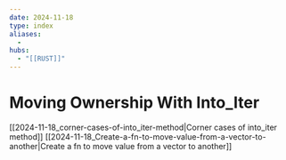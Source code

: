 ```yaml
---
date: 2024-11-18
type: index
aliases:
  -
hubs:
  - "[[RUST]]"
---
```


# Moving Ownership With Into_Iter

[[2024-11-18_corner-cases-of-into_iter-method|Corner cases of into_iter method]]
[[2024-11-18_Create-a-fn-to-move-value-from-a-vector-to-another|Create a fn to move value from a vector to another]]

